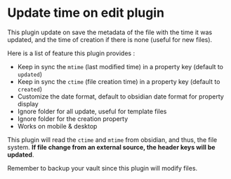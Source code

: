 # Update time on edit plugin

This plugin update on save the metadata of the file with the time it was updated, and the time of creation if there is none (useful for new files).

Here is a list of feature this plugin provides :
- Keep in sync the `mtime` (last modified time) in a property key (default to `updated`)
- Keep in sync the `ctime` (file creation time) in a property key (default to `created`)
- Customize the date format, default to obsidian date format for property display
- Ignore folder for all update, useful for template files
- Ignore folder for the creation property
- Works on mobile & desktop

This plugin will read the `ctime` and `mtime` from obsidian, and thus, the file system. **If file change from an external source, the header keys will be updated**.

Remember to backup your vault since this plugin will modify files.